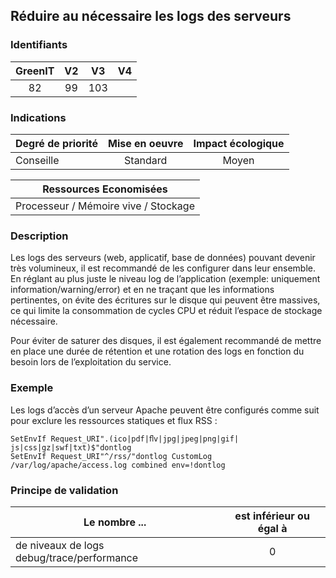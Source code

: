 ## Réduire au nécessaire les logs des serveurs

### Identifiants

| GreenIT |  V2  |  V3  |  V4  |
|:-------:|:----:|:----:|:----:|
|   82   | 99  | 103  |      |

### Indications

| Degré de priorité |      Mise en oeuvre       |  Impact écologique    | 
|-------------------|:-------------------------:|:---------------------:|
| Conseille         |  Standard                 |    Moyen              | 


|Ressources Economisées                                      |
|:----------------------------------------------------------:|
|  Processeur / Mémoire vive / Stockage  |

### Description

Les logs des serveurs (web, applicatif, base de données) pouvant devenir très volumineux, il est recommandé de les configurer dans leur ensemble.
En réglant au plus juste le niveau log de l’application (exemple: uniquement information/warning/error) et en ne traçant que les informations pertinentes,
on évite des écritures sur le disque qui peuvent être massives, ce qui limite la consommation de cycles CPU et réduit l’espace de stockage nécessaire.

Pour éviter de saturer des disques, il est également recommandé de mettre en place une durée de rétention et une rotation des logs en fonction du besoin lors de l’exploitation du service.

### Exemple

Les logs d’accès d’un serveur Apache peuvent être configurés comme suit pour exclure les ressources statiques et flux RSS :

```apacheconf
SetEnvIf Request_URI".(ico|pdf|ﬂv|jpg|jpeg|png|gif| js|css|gz|swf|txt)$"dontlog
SetEnvIf Request_URI"^/rss/"dontlog CustomLog /var/log/apache/access.log combined env=!dontlog
```

### Principe de validation

| Le nombre ...     | est inférieur ou égal à   |  
|-------------------|:-------------------------:|
|de niveaux de logs debug/trace/performance   | 0  |
